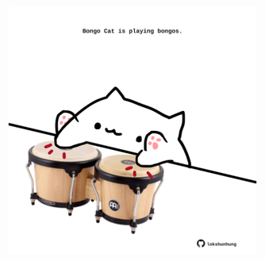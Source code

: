 <!-- built at 24/05/2024, 06:00:37 UTC -->
<p align="center">
  <img width="500" height="500" src="./ReadmeImage.svg">
</p>
